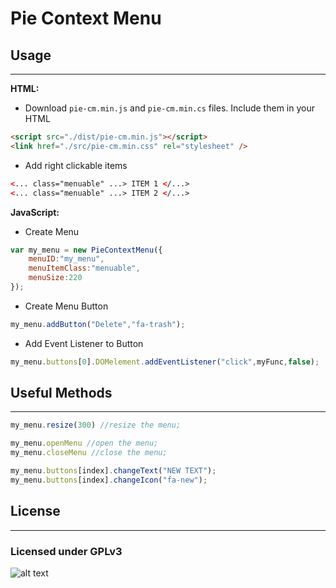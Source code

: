 # Pie Context Menu

## Usage ##
-----------

**HTML:**
* Download `pie-cm.min.js` and `pie-cm.min.cs` files.
Include them in your HTML

```html
<script src="./dist/pie-cm.min.js"></script>
<link href="./src/pie-cm.min.css" rel="stylesheet" />
```
* Add right clickable items
```html
<... class="menuable" ...> ITEM 1 </...>
<... class="menuable" ...> ITEM 2 </...>
```

**JavaScript:**



* Create Menu
```javascript
var my_menu = new PieContextMenu({
    menuID:"my_menu",
    menuItemClass:"menuable",
    menuSize:220
});
```

* Create Menu Button
```javascript
my_menu.addButton("Delete","fa-trash");
```

* Add Event Listener to Button
```javascript
my_menu.buttons[0].DOMelement.addEventListener("click",myFunc,false);
```
## Useful Methods ##
-----------

```javascript
my_menu.resize(300) //resize the menu;

my_menu.openMenu //open the menu;
my_menu.closeMenu //close the menu;

my_menu.buttons[index].changeText("NEW TEXT");
my_menu.buttons[index].changeIcon("fa-new");


```

## License ##
-----------
### Licensed under GPLv3
![alt text](https://www.gnu.org/graphics/gplv3-127x51.png " GPLv3 " )